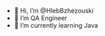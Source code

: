 - 👋 Hi, I’m @HlebBzhezouski
- 👀 I’m QA Engineer
- 🌱 I’m currently learning Java

<!---
HlebBzhezouski/HlebBzhezouski is a ✨ special ✨ repository because its `README.md` (this file) appears on your GitHub profile.
You can click the Preview link to take a look at your changes.
--->
